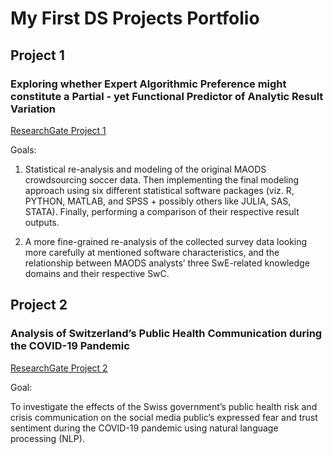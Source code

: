 # **My First DS Projects Portfolio**

## **Project 1**
### **Exploring whether Expert Algorithmic Preference might constitute a Partial - yet Functional Predictor of Analytic Result Variation**
[ResearchGate Project 1](https://www.researchgate.net/project/Exploring-whether-Expert-Algorithmic-Preference-might-constitute-a-Partial-yet-Functional-Predictor-of-Analytic-Result-Variation)

Goals: 

1. Statistical re-analysis and modeling of the original MAODS crowdsourcing soccer data. Then implementing the final modeling approach using six different statistical software packages (viz. R, PYTHON, MATLAB, and SPSS + possibly others like JULIA, SAS, STATA). Finally, performing a comparison of their respective result outputs. 

2. A more fine-grained re-analysis of the collected survey data looking more carefully at mentioned software characteristics, and the relationship between MAODS analysts’ three SwE-related knowledge domains and their respective SwC.


## **Project 2**
### **Analysis of Switzerland’s Public Health Communication during the COVID-19 Pandemic**
[ResearchGate Project 2](https://www.researchgate.net/project/Analysis-of-Switzerlands-Public-Health-Communication-during-the-COVID-19-Pandemic-Exploring-the-Effects-of-the-Governments-Risk-and-Crisis-Communication-on-the-Social-Media-Publics-Expressed-Fear-and)

Goal: 

To investigate the effects of the Swiss government’s public health risk and crisis communication on the social media public’s expressed fear and trust sentiment during the COVID-19 pandemic using natural language processing (NLP).
